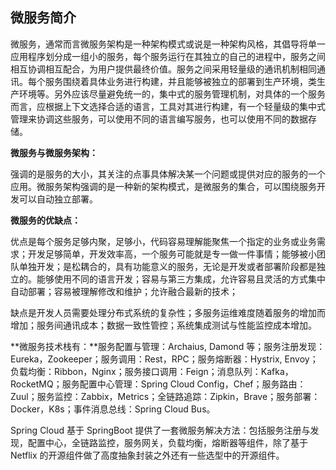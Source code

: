 ## 微服务简介

微服务，通常而言微服务架构是一种架构模式或说是一种架构风格，其倡导将单一应用程序划分成一组小的服务，每个服务运行在其独立的自己的进程中，服务之间相互协调相互配合，为用户提供最终价值。服务之间采用轻量级的通讯机制相同通讯。每个服务围绕着具体业务进行构建，并且能够被独立的部署到生产环境，类生产环境等。另外应该尽量避免统一的，集中式的服务管理机制，对具体的一个服务而言，应根据上下文选择合适的语言，工具对其进行构建，有一个轻量级的集中式管理来协调这些服务，可以使用不同的语言编写服务，也可以使用不同的数据存储。

**微服务与微服务架构：**

强调的是服务的大小，其关注的点事具体解决某一个问题或提供对应的服务的一个应用。微服务架构强调的是一种新的架构模式，是微服务的集合，可以围绕服务开发可以自动独立部署。

**微服务的优缺点：**

优点是每个服务足够内聚，足够小，代码容易理解能聚焦一个指定的业务或业务需求；开发足够简单，开发效率高，一个服务可能就是专一做一件事情；能够被小团队单独开发；是松耦合的，具有功能意义的服务，无论是开发或者部署阶段都是独立的。能够使用不同的语言开发；容易与第三方集成，允许容易且灵活的方式集中自动部署；容易被理解修改和维护；允许融合最新的技术；

缺点是开发人员需要处理分布式系统的复杂性；多服务运维难度随着服务的增加而增加；服务间通讯成本；数据一致性管控；系统集成测试与性能监控成本增加。

**微服务技术栈有：**服务配置与管理：Archaius, Damond 等；服务注册发现：Eureka，Zookeeper；服务调用：Rest，RPC；服务熔断器：Hystrix, Envoy；负载均衡：Ribbon，Nginx；服务接口调用：Feign；消息队列：Kafka，RocketMQ；服务配置中心管理：Spring Cloud Config，Chef；服务路由：Zuul；服务监控：Zabbix，Metrics；全链路追踪：Zipkin，Brave；服务部署：Docker，K8s；事件消息总线：Spring Cloud Bus。

Spring Cloud 基于 SpringBoot 提供了一套微服务解决方法：包括服务注册与发现，配置中心，全链路监控，服务网关，负载均衡，熔断器等组件，除了基于 Netflix 的开源组件做了高度抽象封装之外还有一些选型中的开源组件。



